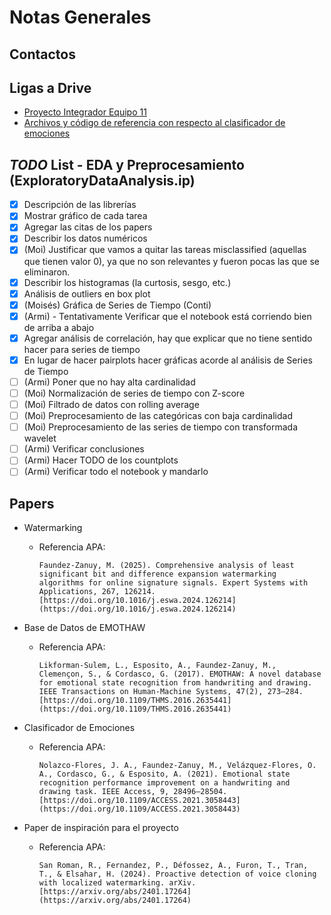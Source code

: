 # Notas Generales

## Contactos

## Ligas a Drive

- [Proyecto Integrador Equipo 11](https://drive.google.com/drive/folders/1joVSRDilCpmXUvUuA5mDYbg5HulQMv7O)
- [Archivos y código de referencia con respecto al clasificador de emociones](https://drive.google.com/drive/u/1/folders/1QeE3B8Rt5N68If2umk0SSwnRU3F2POcS)

## *TODO* List - EDA y Preprocesamiento (ExploratoryDataAnalysis.ip)
- [x] Descripción de las librerías
- [x] Mostrar gráfico de cada tarea
- [x] Agregar las citas de los papers
- [x] Describir los datos numéricos
- [x] (Moi) Justificar que vamos a quitar las tareas misclassified (aquellas que tienen valor 0), ya que no son relevantes y fueron pocas las que se eliminaron. 
- [x] Describir los histogramas (la curtosis, sesgo, etc.)
- [x] Análisis de outliers en box plot
- [x] (Moisés) Gráfica de Series de Tiempo (Conti)
- [x] (Armi) - Tentativamente Verificar que el notebook está corriendo bien de arriba a abajo
- [x] Agregar análisis de correlación, hay que explicar que no tiene sentido hacer para series de tiempo
- [x] En lugar de hacer pairplots hacer gráficas acorde al análisis de Series de Tiempo
- [ ] (Armi) Poner que no hay alta cardinalidad
- [ ] (Moi) Normalización de series de tiempo con Z-score
- [ ] (Moi) Filtrado de datos con rolling average
- [ ] (Moi) Preprocesamiento de las categóricas con baja cardinalidad
- [ ] (Moi) Preprocesamiento de las series de tiempo con transformada wavelet
- [ ] (Armi) Verificar conclusiones
- [ ] (Armi) Hacer TODO de los countplots
- [ ] (Armi) Verificar todo el notebook y mandarlo

## Papers

- Watermarking
  - Referencia APA:
    ```plaintext
    Faundez-Zanuy, M. (2025). Comprehensive analysis of least significant bit and difference expansion watermarking algorithms for online signature signals. Expert Systems with Applications, 267, 126214. [https://doi.org/10.1016/j.eswa.2024.126214](https://doi.org/10.1016/j.eswa.2024.126214)
    ```

- Base de Datos de EMOTHAW
  - Referencia APA:
    ```plaintext
    Likforman-Sulem, L., Esposito, A., Faundez-Zanuy, M., Clemençon, S., & Cordasco, G. (2017). EMOTHAW: A novel database for emotional state recognition from handwriting and drawing. IEEE Transactions on Human-Machine Systems, 47(2), 273–284. [https://doi.org/10.1109/THMS.2016.2635441](https://doi.org/10.1109/THMS.2016.2635441)
    ```

- Clasificador de Emociones
  - Referencia APA:
    ```plaintext
    Nolazco-Flores, J. A., Faundez-Zanuy, M., Velázquez-Flores, O. A., Cordasco, G., & Esposito, A. (2021). Emotional state recognition performance improvement on a handwriting and drawing task. IEEE Access, 9, 28496–28504. [https://doi.org/10.1109/ACCESS.2021.3058443](https://doi.org/10.1109/ACCESS.2021.3058443)
    ```

- Paper de inspiración para el proyecto
  - Referencia APA:
    ```plaintext
    San Roman, R., Fernandez, P., Défossez, A., Furon, T., Tran, T., & Elsahar, H. (2024). Proactive detection of voice cloning with localized watermarking. arXiv. [https://arxiv.org/abs/2401.17264](https://arxiv.org/abs/2401.17264)
    ```